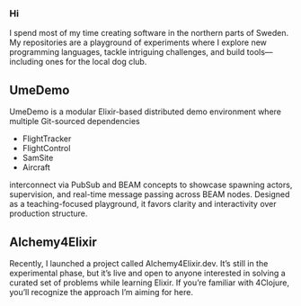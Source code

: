 ### Hi

I spend most of my time creating software in the northern parts of Sweden. My repositories are a playground of experiments where I explore new programming languages, tackle intriguing challenges, and build tools—including ones for the local dog club.

## UmeDemo
UmeDemo is a modular Elixir-based distributed demo environment where multiple Git-sourced dependencies
* FlightTracker
* FlightControl
* SamSite
* Aircraft

interconnect via PubSub and BEAM concepts to showcase spawning actors, supervision, and real-time message passing across BEAM nodes.
Designed as a teaching-focused playground, it favors clarity and interactivity over production structure.

## Alchemy4Elixir

Recently, I launched a project called Alchemy4Elixir.dev. It’s still in the experimental phase, but it’s live and open to anyone interested in solving a curated set of problems while learning Elixir. If you’re familiar with 4Clojure, you’ll recognize the approach I’m aiming for here.

